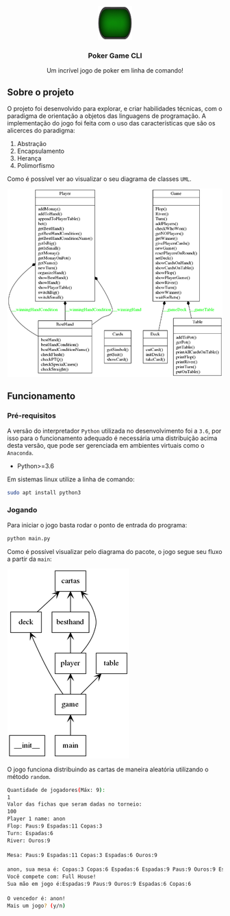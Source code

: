 <!-- PROJECT LOGO -->
<br />
<p align="center">
  <a href="https://github.com/yohanalexander/poker-game">
    <img src="Baralho/mesa.png" alt="Logo" width="80" height="80">
  </a>

  <h3 align="center">Poker Game CLI</h3>

  <p align="center">
    Um incrível jogo de poker em linha de comando!
    <br />
   
<!-- ABOUT THE PROJECT -->
## Sobre o projeto

O projeto foi desenvolvido para explorar, e criar habilidades técnicas, com o paradigma de orientação a objetos das linguagens de programação. A implementação do jogo foi feita com o uso das características que são os alicerces do paradigma:

 1. Abstração
 2. Encapsulamento
 3. Herança
 4. Polimorfismo

Como é possível ver ao visualizar o seu diagrama de classes `UML`.

![classes](classes.png)

<!-- GETTING STARTED -->
## Funcionamento

### Pré-requisitos
A versão do interpretador `Python` utilizada no desenvolvimento foi a `3.6`, por isso para o funcionamento adequado é necessária uma distribuição acima desta versão, que pode ser gerenciada em ambientes virtuais como o `Anaconda`.
* Python>=3.6 

Em  sistemas linux utilize a linha de comando:

```sh
sudo apt install python3
```

<!-- USAGE EXAMPLES -->
### Jogando

Para iniciar o jogo basta rodar o ponto de entrada do programa:
```sh
python main.py
```
Como é possível visualizar pelo diagrama do pacote, o jogo segue seu fluxo a partir da `main`:

![packages](packages.png)

O jogo funciona distribuindo as cartas de maneira aleatória utilizando o método `random`.
```sh
Quantidade de jogadores(Máx: 9): 
1
Valor das fichas que seram dadas no torneio: 
100
Player 1 name: anon
Flop: Paus:9 Espadas:11 Copas:3 
Turn: Espadas:6 
River: Ouros:9 

Mesa: Paus:9 Espadas:11 Copas:3 Espadas:6 Ouros:9 

anon, sua mesa é: Copas:3 Copas:6 Espadas:6 Espadas:9 Paus:9 Ouros:9 Espadas:11 
Você compete com: Full House!
Sua mão em jogo é:Espadas:9 Paus:9 Ouros:9 Espadas:6 Copas:6 

O vencedor é: anon!
Mais um jogo? (y/n) 

```
